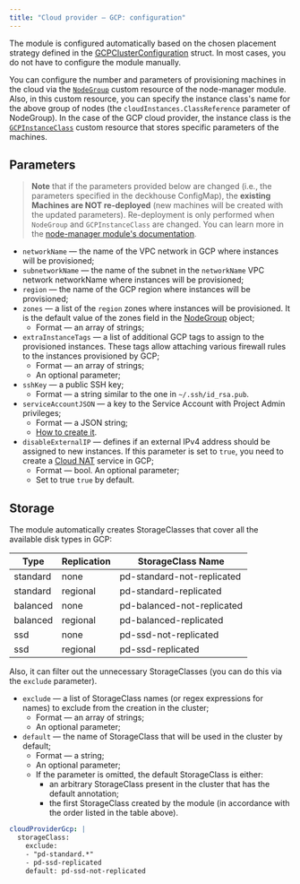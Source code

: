 ```yaml
---
title: "Сloud provider — GCP: configuration"
---
```


The module is configured automatically based on the chosen placement strategy defined in the [GCPClusterConfiguration](cluster_configuration.html) struct. In most cases, you do not have to configure the module manually.

You can configure the number and parameters of provisioning machines in the cloud via the [`NodeGroup`](../../modules/040-node-manager/cr.html#nodegroup) custom resource of the node-manager module. Also, in this custom resource, you can specify the instance class's name for the above group of nodes (the `cloudInstances.ClassReference` parameter of NodeGroup). In the case of the GCP cloud provider, the instance class is the [`GCPInstanceClass`](cr.html#awsinstanceclass) custom resource that stores specific parameters of the machines.

## Parameters

> **Note** that if the parameters provided below are changed (i.e., the parameters specified in the deckhouse ConfigMap), the **existing Machines are NOT re-deployed** (new machines will be created with the updated parameters). Re-deployment is only performed when `NodeGroup` and `GCPInstanceClass` are changed. You can learn more in the [node-manager module's documentation](../../modules/040-node-manager/faq.html#how-do-i-redeploy-ephemeral-machines-in-the-cloud-with-a-new-configuration).

* `networkName` — the name of the VPC network in GCP where instances will be provisioned;
* `subnetworkName` — the name of the subnet in the `networkName` VPC network networkName where instances will be provisioned;
* `region` — the name of the GCP region where instances will be provisioned;
* `zones` — a list of the `region` zones where instances will be provisioned. It is the default value of the zones field in the [NodeGroup](../../modules/040-node-manager/cr.html#nodegroup) object;
    * Format — an array of strings;
* `extraInstanceTags` — a list of additional GCP tags to assign to the provisioned instances. These tags allow attaching various firewall rules to the instances provisioned by GCP;
    * Format — an array of strings;
    * An optional parameter;
* `sshKey` — a public SSH key;
    * Format — a string similar to the one in `~/.ssh/id_rsa.pub`.
* `serviceAccountJSON` — a key to the Service Account with Project Admin privileges;
    * Format — a JSON string;
    * [How to create it](https://cloud.google.com/iam/docs/creating-managing-service-account-keys#creating_service_account_keys).
* `disableExternalIP` — defines if an external IPv4 address should be assigned to new instances. If this parameter is set to `true`, you need to create a [Cloud NAT](https://cloud.google.com/nat/docs/overview) service in GCP;
    * Format — bool. An optional parameter;
    * Set to true `true` by default.

## Storage

The module automatically creates StorageClasses that cover all the available disk types in GCP: 

| Type | Replication | StorageClass Name |
|---|---|---|
| standard | none | pd-standard-not-replicated |
| standard | regional | pd-standard-replicated |
| balanced | none | pd-balanced-not-replicated |
| balanced | regional | pd-balanced-replicated |
| ssd | none | pd-ssd-not-replicated |
| ssd | regional | pd-ssd-replicated |

Also, it can filter out the unnecessary StorageClasses (you can do this via the `exclude` parameter).

* `exclude` — a list of StorageClass names (or regex expressions for names) to exclude from the creation in the cluster;
  * Format — an array of strings;
  * An optional parameter;
* `default` — the name of StorageClass that will be used in the cluster by default;
  * Format — a string;
  * An optional parameter;
  * If the parameter is omitted, the default StorageClass is either: 
    * an arbitrary StorageClass present in the cluster that has the default annotation;
    * the first StorageClass created by the module (in accordance with the order listed in the table above).

```yaml
cloudProviderGcp: |
  storageClass:
    exclude: 
    - "pd-standard.*"
    - pd-ssd-replicated
    default: pd-ssd-not-replicated
```
